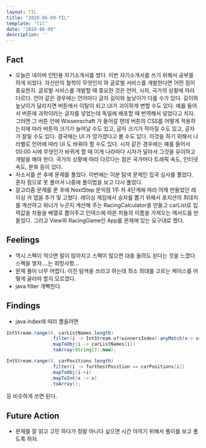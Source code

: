 ```yaml
---
layout: TIL
title: "2020-06-09-TIL"
template: "til"
date: "2020-06-09"
description: ''
---
```



## Fact

- 오늘은 네이버 인턴용 자기소개서를 썼다. 이번 자기소개서를 쓰기 위해서 공부를 하게 되었다. 자신만의 철학이 무엇인지 와 글로벌 서비스를 개발한다면 어떤 점이 중요한지. 글로벌 서비스를 개발할 때 중요한 것은 언어, 시차, 국가의 상황에 따라 다르다. 언어 같은 경우에는 언어마다 글자 길이와 높낮이가 다를 수가 있다.  길이와 높낮이가 달라지면 버튼에서 이탈이 되고  UI가 괴이하게 변할 수도 있다. 예를 들어서 버튼에 과학이라는 글자를 넣었는데 독일에 배포할 때 번역해서 넣었다고 치자. 그러면 그 버튼 안에 Wissenschaft 가 들어갈 텐데 버튼의 CSS를 어떻게 적용하는지에 따라 버튼의 크기가 늘어날 수도 있고, 글자 크기가 작아질 수도 있고, 글자가 잘릴 수도 있다. 결국에는 UI 가 망가졌다고 볼 수도 있다. 이것을 하기 위해서 나라별로 언어에 따라 UI 도 바꿔야 할 수도 있다. 시차 같은 경우에는 예를 들어서 00:00 시에 무엇인가 바뀌게 할 때 이게 나라마다 시차가 달라서 그것을 유이하고 개발을 해야 한다. 국가의 상황에 따라 다르다는 점은 국가마다 트래픽 속도, 인터넷 속도, 문화 등이 있다.
- 자소서를 쓴 후에 문제를 풀었다. 이번에는 이분 탐색 문제인 입국 심사를 풀었다. 혼자 힘으로 못 풀어서 나중에 풀이법을 보고 다시 풀었다.
- 알고리즘 문제를 푼 후에 NextStep 문익점 1주 차 4단계에 따라 어제 만들었던 레이싱 카 앱을 추가 및 고쳤다. 레이싱 게임에서 승자를 뽑기 위해서 포지션의 최대치를 계산하고 위너가 누군지 계산해 주는 RacingCalculator을 만들고 carList로 입력값을 차들을 배열로 뽑아주고 인덱스에 따른 차들의 이름을 가져오는 메서드를 만들었다. 그리고 View와 RacingGame인 App를 문제에 있는 요구대로 짰다.

## Feelings

- 역시 스펙이 적으면 말이 많아지고 스펙이 많으면 대충 올려도 된다는 것을 느꼈다. 스펙을 쌓자....는 희망사항...
- 문제 풀이 너무 어렵다. 이진 탐색을 쓰라고 하는데 최소 최대를 고르는 케이스를 어떻게 골라야 할지 모르겠다.
- java filter 개빡친다.

## Findings

- java index에 따라 뽑을려면

```java
IntStream.range(0, carListNames.length)
                .filter(i -> IntStream.of(winnersIndex).anyMatch(x-> x== i))
                .mapToObj(i -> carListNames[i])
                .toArray(String[]::new);

IntStream.range(0, carPositions.length)
                .filter(i -> furthestPosition == carPositions[i])
                .mapToObj(i->i)
                .mapToInt(x -> x)
                .toArray();
```

등 비슷하게 쓰면 된다.

## Future Action

- 문제를 잘 읽고 고민 하다가 정말 아니다 싶으면 시간 아끼기 위해서 풀이를 보고 풀도록 하자.